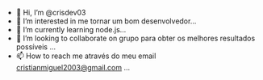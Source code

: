 - 👋 Hi, I’m @crisdev03
- 👀 I’m interested in me tornar um bom desenvolvedor...
- 🌱 I’m currently learning node.js...
- 💞️ I’m looking to collaborate on grupo para obter os melhores resultados possíveis ...
- 📫 How to reach me através do meu email cristianmiguel2003@gmail.com ...

<!---
crisdev03/crisdev03 is a ✨ special ✨ repository because its `README.md` (this file) appears on your GitHub profile.
You can click the Preview link to take a look at your changes.
--->
